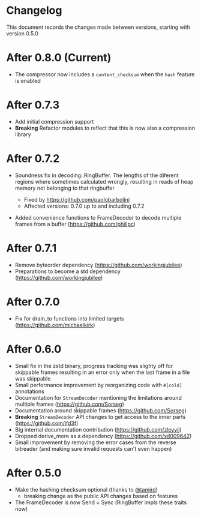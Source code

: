 # Changelog

This document records the changes made between versions, starting with version 0.5.0

# After 0.8.0 (Current)
* The compressor now includes a `content_checksum` when the `hash` feature is enabled

# After 0.7.3
* Add initial compression support
* **Breaking** Refactor modules to reflect that this is now also a compression library

# After 0.7.2
* Soundness fix in decoding::RingBuffer. The lengths of the diferent regions where sometimes calculated wrongly, resulting in reads of heap memory not belonging to that ringbuffer
    * Fixed by https://github.com/paolobarbolini
    * Affected versions: 0.7.0 up to and including 0.7.2

* Added convenience functions to FrameDecoder to decode multiple frames from a buffer (https://github.com/philipc)

# After 0.7.1

* Remove byteorder dependency (https://github.com/workingjubilee)
* Preparations to become a std dependency (https://github.com/workingjubilee)

# After 0.7.0
* Fix for drain_to functions into limited targets (https://github.com/michaelkirk)

# After 0.6.0
* Small fix in the zstd binary, progress tracking was slighty off for skippable frames resulting in an error only when the last frame in a file was skippable
* Small performance improvement by reorganizing code with `#[cold]` annotations
* Documentation for `StreamDecoder` mentioning the limitations around multiple frames (https://github.com/Sorseg)
* Documentation around skippable frames (https://github.com/Sorseg)
* **Breaking** `StreamDecoder` API changes to get access to the inner parts (https://github.com/ifd3f)
* Big internal documentation contribution (https://github.com/zleyyij)
* Dropped derive_more as a dependency (https://github.com/xd009642)
* Small improvement by removing the error cases from the reverse bitreader (and making sure invalid requests can't even happen)

# After 0.5.0
* Make the hashing checksum optional (thanks to [@tamird](https://github.com/tamird))
    * breaking change as the public API changes based on features
* The FrameDecoder is now Send + Sync (RingBuffer impls these traits now)
